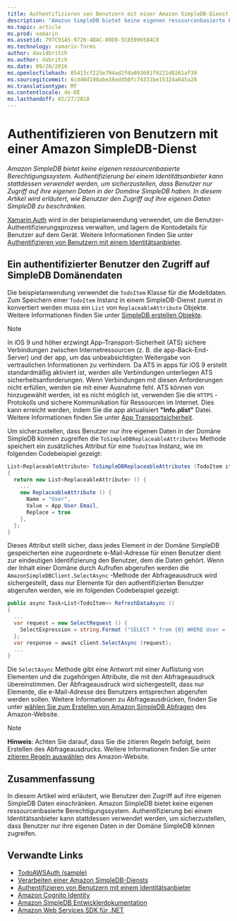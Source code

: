 ```yaml
---
title: Authentifizieren von Benutzern mit einer Amazon SimpleDB-Dienst
description: "Amazon SimpleDB bietet keine eigenen ressourcenbasierte Berechtigungssystem. Authentifizierung bei einem Identitätsanbieter kann stattdessen verwendet werden, um sicherzustellen, dass Benutzer nur Zugriff auf ihre eigenen Daten in der Domäne SimpleDB haben. In diesem Artikel wird erläutert, wie Benutzer den Zugriff auf ihre eigenen Daten SimpleDB zu beschränken."
ms.topic: article
ms.prod: xamarin
ms.assetid: 797C91A5-9720-4DAC-89D8-5C85996584C8
ms.technology: xamarin-forms
author: davidbritch
ms.author: dabritch
ms.date: 09/20/2016
ms.openlocfilehash: 85413cf223e794ad2fda093601f9221d0261af39
ms.sourcegitcommit: 6cd40d190abe38edd50fc74331be15324a845a28
ms.translationtype: MT
ms.contentlocale: de-DE
ms.lasthandoff: 02/27/2018
---
```

# <a name="authenticating-users-with-an-amazon-simpledb-service"></a>Authentifizieren von Benutzern mit einer Amazon SimpleDB-Dienst

_Amazon SimpleDB bietet keine eigenen ressourcenbasierte Berechtigungssystem. Authentifizierung bei einem Identitätsanbieter kann stattdessen verwendet werden, um sicherzustellen, dass Benutzer nur Zugriff auf ihre eigenen Daten in der Domäne SimpleDB haben. In diesem Artikel wird erläutert, wie Benutzer den Zugriff auf ihre eigenen Daten SimpleDB zu beschränken._

[Xamarin.Auth](https://github.com/xamarin/Xamarin.Auth) wird in der beispielanwendung verwendet, um die Benutzer-Authentifizierungsprozess verwalten, und lagern die Kontodetails für Benutzer auf dem Gerät. Weitere Informationen finden Sie unter [Authentifizieren von Benutzern mit einem Identitätsanbieter](~/xamarin-forms/data-cloud/authentication/oauth.md).

## <a name="allowing-an-authenticated-user-access-to-simpledb-domain-data"></a>Ein authentifizierter Benutzer den Zugriff auf SimpleDB Domänendaten

Die beispielanwendung verwendet die `TodoItem` Klasse für die Modelldaten. Zum Speichern einer `TodoItem` Instanz in einem SimpleDB-Dienst zuerst in konvertiert werden muss ein `List` von `ReplaceableAttribute` Objekte. Weitere Informationen finden Sie unter [SimpleDB erstellen Objekte](~/xamarin-forms/data-cloud/consuming/aws.md).

> [!NOTE]
> In iOS 9 und höher erzwingt App-Transport-Sicherheit (ATS) sichere Verbindungen zwischen Internetressourcen (z. B. die app-Back-End-Server) und der app, um das unbeabsichtigten Weitergabe von vertraulichen Informationen zu verhindern. Da ATS in apps für iOS 9 erstellt standardmäßig aktiviert ist, werden alle Verbindungen unterliegen ATS sicherheitsanforderungen. Wenn Verbindungen mit diesen Anforderungen nicht erfüllen, werden sie mit einer Ausnahme fehl.
> ATS können von hinzugewählt werden, ist es nicht möglich ist, verwenden Sie die `HTTPS` -Protokolls und sichere Kommunikation für Ressourcen im Internet. Dies kann erreicht werden, indem Sie die app aktualisiert **"Info.plist"** Datei. Weitere Informationen finden Sie unter [App Transportsicherheit](~/ios/app-fundamentals/ats.md).

Um sicherzustellen, dass Benutzer nur ihre eigenen Daten in der Domäne SimpleDB können zugreifen die `ToSimpleDBReplaceableAttributes` Methode speichert ein zusätzliches Attribut für eine `TodoItem` Instanz, wie im folgenden Codebeispiel gezeigt:

```csharp
List<ReplaceableAttribute> ToSimpleDBReplaceableAttributes (TodoItem item)
{
  return new List<ReplaceableAttribute> () {
    ...
    new ReplaceableAttribute () {
      Name = "User",
      Value = App.User.Email,
      Replace = true
    },
  };
}
```

Dieses Attribut stellt sicher, dass jedes Element in der Domäne SimpleDB gespeicherten eine zugeordnete e-Mail-Adresse für einen Benutzer dient zur eindeutigen Identifizierung den Benutzer, dem die Daten gehört. Wenn der Inhalt einer Domäne durch Aufrufen abgerufen werden die `AmazonSimpleDBClient.SelectAsync` -Methode der Abfrageausdruck wird sichergestellt, dass nur Elemente für den authentifizierten Benutzer abgerufen werden, wie im folgenden Codebeispiel gezeigt:

```csharp
public async Task<List<TodoItem>> RefreshDataAsync ()
{
  ...
  var request = new SelectRequest () {
    SelectExpression = string.Format ("SELECT * from {0} WHERE User = '{1}'", tableName, App.User.Email)
  };
  var response = await client.SelectAsync (request);
  ...
}
```

Die `SelectAsync` Methode gibt eine Antwort mit einer Auflistung von Elementen und die zugehörigen Attribute, die mit den Abfrageausdruck übereinstimmen. Der Abfrageausdruck wird sichergestellt, dass nur Elemente, die e-Mail-Adresse des Benutzers entsprechen abgerufen werden sollen. Weitere Informationen zu Abfrageausdrücken, finden Sie unter [wählen Sie zum Erstellen von Amazon SimpleDB Abfragen](http://docs.aws.amazon.com/AmazonSimpleDB/latest/DeveloperGuide/UsingSelect.html) des Amazon-Website.

> [!NOTE]
> **Hinweis**: Achten Sie darauf, dass Sie die zitieren Regeln befolgt, beim Erstellen des Abfrageausdrucks. Weitere Informationen finden Sie unter [zitieren Regeln auswählen](http://docs.aws.amazon.com/AmazonSimpleDB/latest/DeveloperGuide/QuotingRulesSelect.html) des Amazon-Website.

## <a name="summary"></a>Zusammenfassung

In diesem Artikel wird erläutert, wie Benutzer den Zugriff auf ihre eigenen SimpleDB Daten einschränken. Amazon SimpleDB bietet keine eigenen ressourcenbasierte Berechtigungssystem. Authentifizierung bei einem Identitätsanbieter kann stattdessen verwendet werden, um sicherzustellen, dass Benutzer nur ihre eigenen Daten in der Domäne SimpleDB können zugreifen.


## <a name="related-links"></a>Verwandte Links

- [TodoAWSAuth (sample)](https://developer.xamarin.com/samples/xamarin-forms/WebServices/TodoAWSAuth/)
- [Verarbeiten einer Amazon SimpleDB-Diensts](~/xamarin-forms/data-cloud/consuming/aws.md)
- [Authentifizieren von Benutzern mit einem Identitätsanbieter](~/xamarin-forms/data-cloud/authentication/oauth.md)
- [Amazon Cognito Identity](http://docs.aws.amazon.com/cognito/devguide/identity/)
- [Amazon SimpleDB Entwicklerdokumentation](http://docs.aws.amazon.com/AmazonSimpleDB/latest/DeveloperGuide/Welcome.html)
- [Amazon Web Services SDK für .NET](https://www.nuget.org/packages?q=Tags%3A%22aws-sdk-v3%22)
